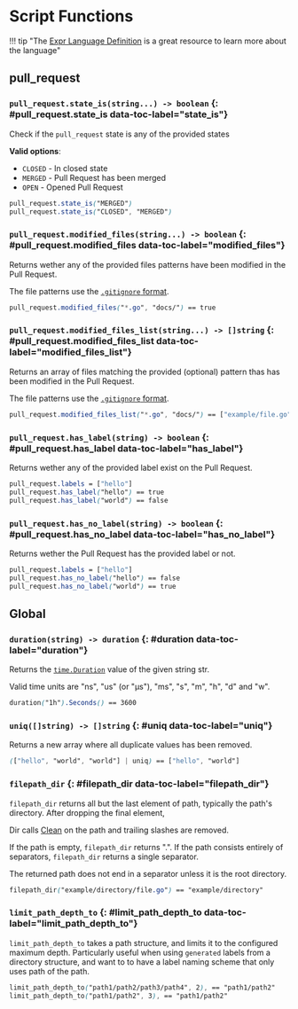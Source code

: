 # Script Functions

!!! tip "The [Expr Language Definition](https://expr-lang.org/docs/language-definition) is a great resource to learn more about the language"

## pull_request

### `pull_request.state_is(string...) -> boolean` {: #pull_request.state_is data-toc-label="state_is"}

Check if the `pull_request` state is any of the provided states

**Valid options**:

- `CLOSED` - In closed state
- `MERGED` - Pull Request has been merged
- `OPEN` - Opened Pull Request

```css
pull_request.state_is("MERGED")
pull_request.state_is("CLOSED", "MERGED")
```

### `pull_request.modified_files(string...) -> boolean` {: #pull_request.modified_files data-toc-label="modified_files"}

Returns wether any of the provided files patterns have been modified in the Pull Request.

The file patterns use the [`.gitignore` format](https://git-scm.com/docs/gitignore#_pattern_format).

```css
pull_request.modified_files("*.go", "docs/") == true
```

### `pull_request.modified_files_list(string...) -> []string` {: #pull_request.modified_files_list data-toc-label="modified_files_list"}

Returns an array of files matching the provided (optional) pattern thas has been modified in the Pull Request.

The file patterns use the [`.gitignore` format](https://git-scm.com/docs/gitignore#_pattern_format).

```css
pull_request.modified_files_list("*.go", "docs/") == ["example/file.go", "docs/index.md"]
```

### `pull_request.has_label(string) -> boolean` {: #pull_request.has_label data-toc-label="has_label"}

Returns wether any of the provided label exist on the Pull Request.

```css
pull_request.labels = ["hello"]
pull_request.has_label("hello") == true
pull_request.has_label("world") == false
```

### `pull_request.has_no_label(string) -> boolean` {: #pull_request.has_no_label data-toc-label="has_no_label"}

Returns wether the Pull Request has the provided label or not.

```css
pull_request.labels = ["hello"]
pull_request.has_no_label("hello") == false
pull_request.has_no_label("world") == true
```

## Global

### `duration(string) -> duration` {: #duration data-toc-label="duration"}

Returns the [`time.Duration`](https://pkg.go.dev/time#Duration) value of the given string str.

Valid time units are "ns", "us" (or "µs"), "ms", "s", "m", "h", "d" and "w".

```css
duration("1h").Seconds() == 3600
```

### `uniq([]string) -> []string` {: #uniq data-toc-label="uniq"}

Returns a new array where all duplicate values has been removed.

```css
(["hello", "world", "world"] | uniq) == ["hello", "world"]
```

### `filepath_dir` {: #filepath_dir data-toc-label="filepath_dir"}

`filepath_dir` returns all but the last element of path, typically the path's directory. After dropping the final element,

Dir calls [Clean](https://pkg.go.dev/path/filepath#Clean) on the path and trailing slashes are removed.

If the path is empty, `filepath_dir` returns ".". If the path consists entirely of separators, `filepath_dir` returns a single separator.

The returned path does not end in a separator unless it is the root directory.

```css
filepath_dir("example/directory/file.go") == "example/directory"
```

### `limit_path_depth_to` {: #limit_path_depth_to data-toc-label="limit_path_depth_to"}

`limit_path_depth_to` takes a path structure, and limits it to the configured maximum depth. Particularly useful when using `generated` labels from a directory structure, and want to to have a label naming scheme that only uses path of the path.

```css
limit_path_depth_to("path1/path2/path3/path4", 2), == "path1/path2"
limit_path_depth_to("path1/path2", 3), == "path1/path2"
```
